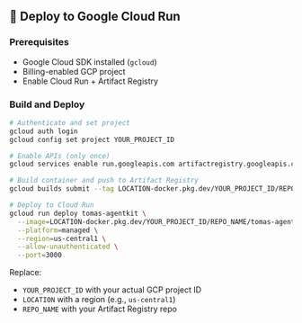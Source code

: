 ## 🚀 Deploy to Google Cloud Run

### Prerequisites

- Google Cloud SDK installed (`gcloud`)
- Billing-enabled GCP project
- Enable Cloud Run + Artifact Registry

### Build and Deploy

```bash
# Authenticate and set project
gcloud auth login
gcloud config set project YOUR_PROJECT_ID

# Enable APIs (only once)
gcloud services enable run.googleapis.com artifactregistry.googleapis.com

# Build container and push to Artifact Registry
gcloud builds submit --tag LOCATION-docker.pkg.dev/YOUR_PROJECT_ID/REPO_NAME/tomas-agentkit

# Deploy to Cloud Run
gcloud run deploy tomas-agentkit \
  --image=LOCATION-docker.pkg.dev/YOUR_PROJECT_ID/REPO_NAME/tomas-agentkit \
  --platform=managed \
  --region=us-central1 \
  --allow-unauthenticated \
  --port=3000
```

Replace:
- `YOUR_PROJECT_ID` with your actual GCP project ID
- `LOCATION` with a region (e.g., `us-central1`)
- `REPO_NAME` with your Artifact Registry repo